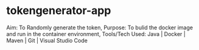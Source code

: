 # tokengenerator-app
Aim: To Randomly generate the token, 
Purpose: To bulid the docker image and run in the container environment,
Tools/Tech Used: Java | Docker | Maven | Git | Visual Studio Code
